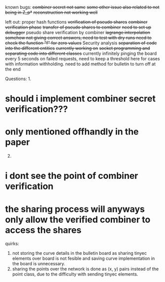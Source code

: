 known bugs:
~~combiner secret not same~~
~~some other issue also related to not being in Z_p*~~
~~reconstruction not working well~~

left out:
proper hash functions
~~verification of pseudo shares~~
~~combiner verification phase~~
~~transfer of pseudo shares to combiner~~
~~need to set up debugger~~
pseudo share verification by combiner
~~lagrange interpolation somehow not giving correct answers, need to test with dry runs need to check the function "f" for zero values~~
Security analysis
~~separation of code into the different entities~~
    ~~currently working on~~
~~socket programming and separating code into different classes~~
currently infinitely pinging the board every 5 seconds on failed requests,  need to keep a threshold here for cases with information withholding.
need to add method for bulletin to turn off at the end

Questions:
1.
# should i implement combiner secret verification???
# only mentioned offhandly in the paper

2.
# i dont see the point of combiner verification
# the sharing process will anyways only allow the verified combiner to access the shares


quirks:
1. not storing the curve details in the bulletin board as sharing tinyec elements over board is not fesible and saving curve implementation in the board is unnecessary.
2. sharing the points over the network is done as (x, y) pairs instead of the point class, due to the difficulty with sending tinyec elements.